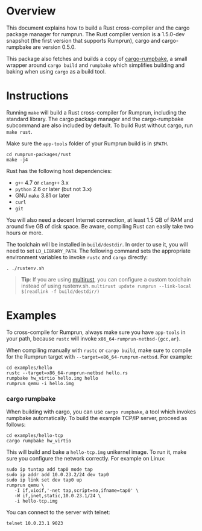 Overview
========

This document explains how to build a Rust cross-compiler and the cargo package
manager for rumprun. The Rust compiler version is a 1.5.0-dev snapshot
(the first version that supports Rumprun), cargo and cargo-rumpbake are
version 0.5.0.

This package also fetches and builds a copy of
[cargo-rumpbake](https://github.com/gandro/cargo-rumpbake), a small wrapper
around `cargo build` and `rumpbake` which simplifies building and baking when
using `cargo` as a build tool.

Instructions
============

Running `make` will build a Rust cross-compiler for Rumprun, including the
standard library. The cargo package manager and the cargo-rumpbake subcommand
are also included by default. To build Rust without cargo, run `make rust`.

Make sure the `app-tools` folder of your Rumprun build is in `$PATH`.

    cd rumprun-packages/rust
    make -j4

Rust has the following host dependencies:

   * `g++` 4.7 or `clang++` 3.x
   * `python` 2.6 or later (but not 3.x)
   * GNU `make` 3.81 or later
   * `curl`
   * `git`

You will also need a decent Internet connection, at least 1.5 GB of RAM and
around five GB of disk space. Be aware, compiling Rust can easily take two
hours or more.

The toolchain will be installed in `build/destdir`. In order to use it, you
will need to set `LD_LIBRARY_PATH`. The following command sets the appropriate
environment variables to invoke `rustc` and `cargo` directly:

    . ./rustenv.sh

> **Tip**: If you are using [multirust](https://github.com/brson/multirust), 
> you can configure a custom toolchain instead of using rustenv.sh.
> `multirust update rumprun --link-local $(readlink -f build/destdir/)`

Examples
========

To cross-compile for Rumprun, always make sure you have `app-tools` in your
path, because `rustc` will invoke `x86_64-rumprun-netbsd-{gcc,ar}`.

When compiling manually with `rustc` or `cargo build`, make sure to compile
for the Rumprun target with `--target=x86_64-rumprun-netbsd`. For example:

    cd examples/hello
    rustc --target=x86_64-rumprun-netbsd hello.rs
    rumpbake hw_virtio hello.img hello
    rumprun qemu -i hello.img

### cargo rumpbake

When building with cargo, you can use `cargo rumpbake`, a tool which invokes
rumpbake automatically. To build the example TCP/IP server, proceed as follows:

    cd examples/hello-tcp
    cargo rumpbake hw_virtio

This will build and bake a `hello-tcp.img` unikernel image. To run it, make sure
you configure the network correctly. For example on Linux:

    sudo ip tuntap add tap0 mode tap
    sudo ip addr add 10.0.23.2/24 dev tap0
    sudo ip link set dev tap0 up
    rumprun qemu \
       -I if,vioif,'-net tap,script=no,ifname=tap0' \
       -W if,inet,static,10.0.23.1/24 \
       -i hello-tcp.img

You can connect to the server with telnet:

    telnet 10.0.23.1 9023
